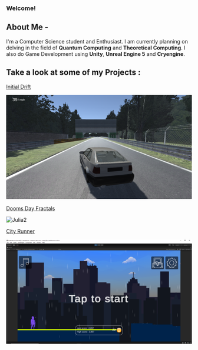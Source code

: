 ### Welcome!
## About Me -
I'm a Computer Science student and Enthusiast. I am currently planning on delving in the field of **Quantum Computing** and **Theoretical Computing**.
I also do Game Development using **Unity**, **Unreal Engine 5** and **Cryengine**.
## Take a look at some of my Projects :
[Initial Drift](https://arnavkucheriya.github.io/InitialDrift/)

![IMAGE1](https://github.com/ArnavKucheriya/InitialDrift/blob/main/Images/Screenshot%20(62).png)

[Dooms Day Fractals](https://arnavkucheriya.github.io/DoomsDay_Fractals/)

![Julia2](https://github.com/ArnavKucheriya/DoomsDay_Fractals/blob/main/ReadMeImgs/Screenshot%20(4).png)

[City Runner](https://arnavkucheriya.github.io/CityRunner/)

![Start Screen](https://github.com/ArnavKucheriya/CityRunner/blob/main/Images/Screenshot%20(57).png)

<!--
**ArnavKucheriya/ArnavKucheriya** is a ✨ _special_ ✨ repository because its `README.md` (this file) appears on your GitHub profile.

Here are some ideas to get you started:

- 🔭 I’m currently working on ...
- 🌱 I’m currently learning ...
- 👯 I’m looking to collaborate on ...
- 🤔 I’m looking for help with ...
- 💬 Ask me about ...
- 📫 How to reach me: ...
- 😄 Pronouns: ...
- ⚡ Fun fact: ...
-->
